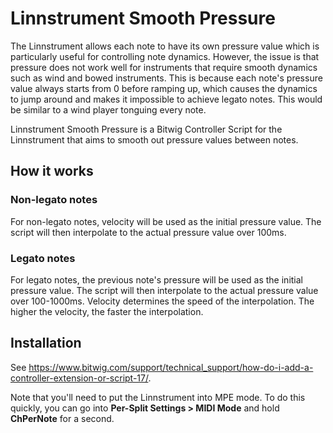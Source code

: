 # Linnstrument Smooth Pressure

The Linnstrument allows each note to have its own pressure value which is particularly useful for controlling note dynamics. However, the issue is that pressure does not work well for instruments that require smooth dynamics such as wind and bowed instruments. This is because each note's pressure value always starts from 0 before ramping up, which causes the dynamics to jump around and makes it impossible to achieve legato notes. This would be similar to a wind player tonguing every note.

Linnstrument Smooth Pressure is a Bitwig Controller Script for the Linnstrument that aims to smooth out pressure values between notes.

## How it works

### Non-legato notes

For non-legato notes, velocity will be used as the initial pressure value. The script will then interpolate to the actual pressure value over 100ms.

### Legato notes

For legato notes, the previous note's pressure will be used as the initial pressure value. The script will then interpolate to the actual pressure value over 100-1000ms. Velocity determines the speed of the interpolation. The higher the velocity, the faster the interpolation.

## Installation

See https://www.bitwig.com/support/technical_support/how-do-i-add-a-controller-extension-or-script-17/.

Note that you'll need to put the Linnstrument into MPE mode. To do this quickly, you can go into **Per-Split Settings > MIDI Mode** and hold **ChPerNote** for a second.
